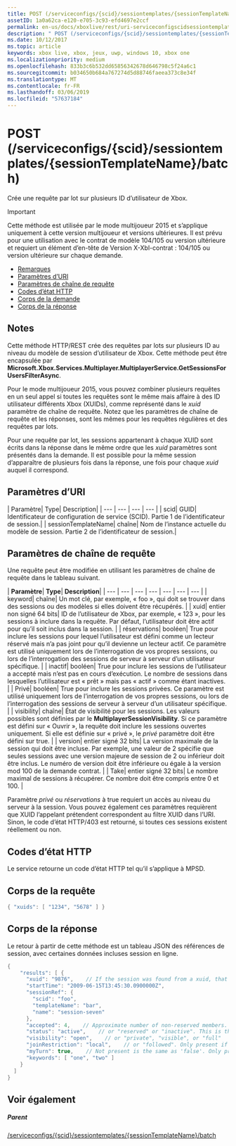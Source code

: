 ```yaml
---
title: POST (/serviceconfigs/{scid}/sessiontemplates/{sessionTemplateName}/batch)
assetID: 1a0a62ca-e120-e705-3c93-efd4697e2ccf
permalink: en-us/docs/xboxlive/rest/uri-serviceconfigscidsessiontemplatessessiontemplatenamebatchpost.html
description: " POST (/serviceconfigs/{scid}/sessiontemplates/{sessionTemplateName}/batch)"
ms.date: 10/12/2017
ms.topic: article
keywords: xbox live, xbox, jeux, uwp, windows 10, xbox one
ms.localizationpriority: medium
ms.openlocfilehash: 833b3c6b532dd65856342678d646798c5f24a6c1
ms.sourcegitcommit: b034650b684a767274d5d88746faeea373c8e34f
ms.translationtype: MT
ms.contentlocale: fr-FR
ms.lasthandoff: 03/06/2019
ms.locfileid: "57637184"
---
```

# <a name="post-serviceconfigsscidsessiontemplatessessiontemplatenamebatch"></a>POST (/serviceconfigs/{scid}/sessiontemplates/{sessionTemplateName}/batch)
Crée une requête par lot sur plusieurs ID d’utilisateur de Xbox.

> [!IMPORTANT]
> Cette méthode est utilisée par le mode multijoueur 2015 et s’applique uniquement à cette version multijoueur et versions ultérieures. Il est prévu pour une utilisation avec le contrat de modèle 104/105 ou version ultérieure et requiert un élément d’en-tête de Version X-Xbl-contrat : 104/105 ou version ultérieure sur chaque demande.

  * [Remarques](#ID4ET)
  * [Paramètres d’URI](#ID4EKB)
  * [Paramètres de chaîne de requête](#ID4EVB)
  * [Codes d’état HTTP](#ID4EGF)
  * [Corps de la demande](#ID4ENF)
  * [Corps de la réponse](#ID4EWF)

<a id="ID4ET"></a>


## <a name="remarks"></a>Notes

Cette méthode HTTP/REST crée des requêtes par lots sur plusieurs ID au niveau du modèle de session d’utilisateur de Xbox. Cette méthode peut être encapsulée par **Microsoft.Xbox.Services.Multiplayer.MultiplayerService.GetSessionsForUsersFilterAsync**.

Pour le mode multijoueur 2015, vous pouvez combiner plusieurs requêtes en un seul appel si toutes les requêtes sont le même mais affaire à des ID utilisateur différents Xbox (XUIDs), comme représenté dans le *xuid* paramètre de chaîne de requête. Notez que les paramètres de chaîne de requête et les réponses, sont les mêmes pour les requêtes régulières et des requêtes par lots.

Pour une requête par lot, les sessions appartenant à chaque XUID sont écrits dans la réponse dans le même ordre que les *xuid* paramètres sont présentés dans la demande. Il est possible pour la même session d’apparaître de plusieurs fois dans la réponse, une fois pour chaque *xuid* auquel il correspond.

<a id="ID4EKB"></a>


## <a name="uri-parameters"></a>Paramètres d’URI

| Paramètre| Type| Description|
| --- | --- | --- | --- |
| scid| GUID| Identificateur de configuration de service (SCID). Partie 1 de l’identificateur de session.|
| sessionTemplateName| chaîne| Nom de l’instance actuelle du modèle de session. Partie 2 de l’identificateur de session.|

<a id="ID4EVB"></a>


## <a name="query-string-parameters"></a>Paramètres de chaîne de requête

Une requête peut être modifiée en utilisant les paramètres de chaîne de requête dans le tableau suivant.

| <b>Paramètre</b>| <b>Type</b>| <b>Description</b>|
| --- | --- | --- | --- | --- | --- | --- |
| keyword| chaîne| Un mot clé, par exemple, « foo », qui doit se trouver dans des sessions ou des modèles si elles doivent être récupérés. |
| xuid| entier non signé 64 bits| ID de l’utilisateur de Xbox, par exemple, « 123 », pour les sessions à inclure dans la requête. Par défaut, l’utilisateur doit être actif pour qu’il soit inclus dans la session. |
| réservations| booléen| True pour inclure les sessions pour lequel l’utilisateur est défini comme un lecteur réservé mais n’a pas joint pour qu’il devienne un lecteur actif. Ce paramètre est utilisé uniquement lors de l’interrogation de vos propres sessions, ou lors de l’interrogation des sessions de serveur à serveur d’un utilisateur spécifique. |
| inactif| booléen| True pour inclure les sessions de l’utilisateur a accepté mais n’est pas en cours d’exécution. Le nombre de sessions dans lesquelles l’utilisateur est « prêt » mais pas « actif » comme étant inactives. |
| Privé| booléen| True pour inclure les sessions privées. Ce paramètre est utilisé uniquement lors de l’interrogation de vos propres sessions, ou lors de l’interrogation des sessions de serveur à serveur d’un utilisateur spécifique. |
| visibility| chaîne| État de visibilité pour les sessions. Les valeurs possibles sont définies par le <b>MultiplayerSessionVisibility</b>. Si ce paramètre est défini sur « Ouvrir », la requête doit inclure les sessions ouvertes uniquement. Si elle est définie sur « privé », le <i>privé</i> paramètre doit être défini sur true. |
| version| entier signé 32 bits| La version maximale de la session qui doit être incluse. Par exemple, une valeur de 2 spécifie que seules sessions avec une version majeure de session de 2 ou inférieur doit être inclus. Le numéro de version doit être inférieure ou égale à la version mod 100 de la demande contrat. |
| Take| entier signé 32 bits| Le nombre maximal de sessions à récupérer. Ce nombre doit être compris entre 0 et 100. |


Paramètre *privé* ou *réservations* à true requiert un accès au niveau du serveur à la session. Vous pouvez également ces paramètres requièrent que XUID l’appelant prétendent correspondent au filtre XUID dans l’URI. Sinon, le code d’état HTTP/403 est retourné, si toutes ces sessions existent réellement ou non.

<a id="ID4EGF"></a>


## <a name="http-status-codes"></a>Codes d’état HTTP
Le service retourne un code d’état HTTP tel qu’il s’applique à MPSD.  
<a id="ID4ENF"></a>


## <a name="request-body"></a>Corps de la requête


```cpp
{ "xuids": [ "1234", "5678" ] }

```


<a id="ID4EWF"></a>


## <a name="response-body"></a>Corps de la réponse

Le retour à partir de cette méthode est un tableau JSON des références de session, avec certaines données incluses session en ligne.


```cpp
{
    "results": [ {
      "xuid": "9876",    // If the session was found from a xuid, that xuid.
      "startTime": "2009-06-15T13:45:30.0900000Z",
      "sessionRef": {
        "scid": "foo",
        "templateName": "bar",
        "name": "session-seven"
      },
      "accepted": 4,    // Approximate number of non-reserved members.
      "status": "active",    // or "reserved" or "inactive". This is the state of the user in the session, not the session itself. Only present if the session was found using a xuid.
      "visibility": "open",    // or "private", "visible", or "full"
      "joinRestriction": "local",    // or "followed". Only present if 'visibility' is "open" or "full" and the session has a join restriction.
      "myTurn": true,    // Not present is the same as 'false'. Only present if the session was found using a xuid.
      "keywords": [ "one", "two" ]
    }
  ]
}
```


<a id="ID4EDG"></a>


## <a name="see-also"></a>Voir également

<a id="ID4EFG"></a>


##### <a name="parent"></a>Parent

[/serviceconfigs/{scid}/sessiontemplates/{sessionTemplateName}/batch](uri-serviceconfigscidsessiontemplatessessiontemplatenamebatch.md)
